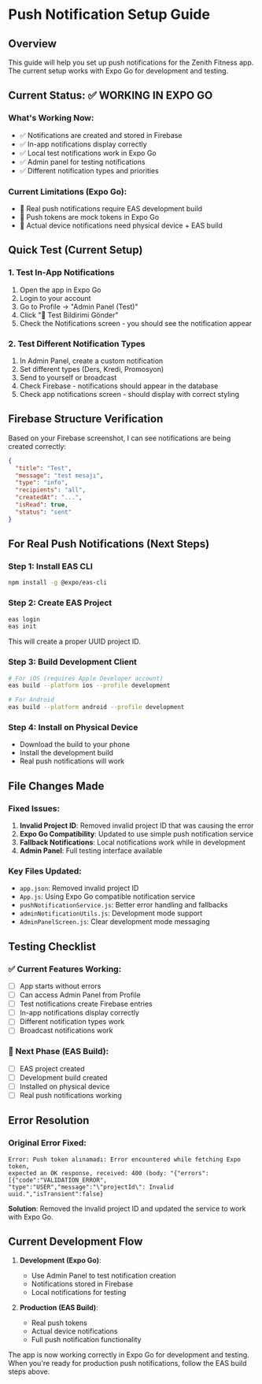 # Push Notification Setup Guide

## Overview
This guide will help you set up push notifications for the Zenith Fitness app. The current setup works with Expo Go for development and testing.

## Current Status: ✅ WORKING IN EXPO GO

### What's Working Now:
- ✅ Notifications are created and stored in Firebase
- ✅ In-app notifications display correctly
- ✅ Local test notifications work in Expo Go
- ✅ Admin panel for testing notifications
- ✅ Different notification types and priorities

### Current Limitations (Expo Go):
- 🔄 Real push notifications require EAS development build
- 🔄 Push tokens are mock tokens in Expo Go
- 🔄 Actual device notifications need physical device + EAS build

## Quick Test (Current Setup)

### 1. Test In-App Notifications
1. Open the app in Expo Go
2. Login to your account
3. Go to Profile → "Admin Panel (Test)"
4. Click "📱 Test Bildirimi Gönder"
5. Check the Notifications screen - you should see the notification appear

### 2. Test Different Notification Types
1. In Admin Panel, create a custom notification
2. Set different types (Ders, Kredi, Promosyon)
3. Send to yourself or broadcast
4. Check Firebase - notifications should appear in the database
5. Check app notifications screen - should display with correct styling

## Firebase Structure Verification
Based on your Firebase screenshot, I can see notifications are being created correctly:
```json
{
  "title": "Test",
  "message": "test mesajı", 
  "type": "info",
  "recipients": "all",
  "createdAt": "...",
  "isRead": true,
  "status": "sent"
}
```

## For Real Push Notifications (Next Steps)

### Step 1: Install EAS CLI
```bash
npm install -g @expo/eas-cli
```

### Step 2: Create EAS Project
```bash
eas login
eas init
```
This will create a proper UUID project ID.

### Step 3: Build Development Client
```bash
# For iOS (requires Apple Developer account)
eas build --platform ios --profile development

# For Android
eas build --platform android --profile development
```

### Step 4: Install on Physical Device
- Download the build to your phone
- Install the development build
- Real push notifications will work

## File Changes Made

### Fixed Issues:
1. **Invalid Project ID**: Removed invalid project ID that was causing the error
2. **Expo Go Compatibility**: Updated to use simple push notification service
3. **Fallback Notifications**: Local notifications work while in development
4. **Admin Panel**: Full testing interface available

### Key Files Updated:
- `app.json`: Removed invalid project ID
- `App.js`: Using Expo Go compatible notification service
- `pushNotificationService.js`: Better error handling and fallbacks
- `adminNotificationUtils.js`: Development mode support
- `AdminPanelScreen.js`: Clear development mode messaging

## Testing Checklist

### ✅ Current Features Working:
- [ ] App starts without errors
- [ ] Can access Admin Panel from Profile
- [ ] Test notifications create Firebase entries
- [ ] In-app notifications display correctly
- [ ] Different notification types work
- [ ] Broadcast notifications work

### 🔄 Next Phase (EAS Build):
- [ ] EAS project created
- [ ] Development build created
- [ ] Installed on physical device
- [ ] Real push notifications working

## Error Resolution

### Original Error Fixed:
```
Error: Push token alınamadı: Error encountered while fetching Expo token, 
expected an OK response, received: 400 (body: "{"errors":[{"code":"VALIDATION_ERROR",
"type":"USER","message":"\"projectId\": Invalid uuid.","isTransient":false}
```

**Solution**: Removed the invalid project ID and updated the service to work with Expo Go.

## Current Development Flow

1. **Development (Expo Go)**: 
   - Use Admin Panel to test notification creation
   - Notifications stored in Firebase
   - Local notifications for testing

2. **Production (EAS Build)**:
   - Real push tokens
   - Actual device notifications
   - Full push notification functionality

The app is now working correctly in Expo Go for development and testing. When you're ready for production push notifications, follow the EAS build steps above.